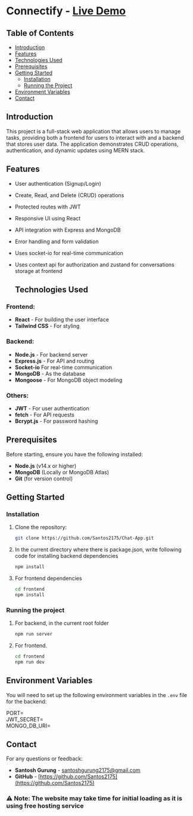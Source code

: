 # Connectify - [Live Demo](https://chat-app-qo06.onrender.com)

## Table of Contents
- [Introduction](#introduction)
- [Features](#features)
- [Technologies Used](#technologies-used)
- [Prerequisites](#prerequisites)
- [Getting Started](#getting-started)
  - [Installation](#installation)
  - [Running the Project](#running-the-project)
- [Environment Variables](#environment-variables)
- [Contact](#contact)

## Introduction

This project is a full-stack web application that allows users to manage tasks, providing both a frontend for users to interact with and a backend that stores user data. The application demonstrates CRUD operations, authentication, and dynamic updates using MERN stack.

## Features

- User authentication (Signup/Login)
- Create, Read, and Delete (CRUD) operations
- Protected routes with JWT
- Responsive UI using React
- API integration with Express and MongoDB
- Error handling and form validation
- Uses socket-io for real-time communication
- Uses context api for authorization and zustand for conversations storage at frontend

  ## Technologies Used

### Frontend:
- **React** - For building the user interface
- **Tailwind CSS** - For styling

### Backend:
- **Node.js** - For backend server
- **Express.js** - For API and routing
- **Socket-io** For real-time communication
- **MongoDB** - As the database
- **Mongoose** - For MongoDB object modeling

### Others:
- **JWT** - For user authentication
- **fetch** - For API requests
- **Bcrypt.js** - For password hashing

## Prerequisites

Before starting, ensure you have the following installed:
- **Node.js** (v14.x or higher)
- **MongoDB** (Locally or MongoDB Atlas)
- **Git** (for version control)

## Getting Started

### Installation

1. Clone the repository:
   ```bash
   git clone https://github.com/Santos2175/Chat-App.git

2. In the current directory where there is package.json, write following code for installing backend dependencies
   ```bash
   npm install

3. For frontend dependencies
   ```bash
   cd frontend
   npm install

### Running the project
1. For backend, in the current root folder
   ```bash
   npm run server

2. For frontend.
   ```bash
   cd frontend
   npm run dev

## Environment Variables

You will need to set up the following environment variables in the `.env` file for the backend:

PORT=<br>
JWT_SECRET=<br>
MONGO_DB_URI=

## Contact

For any questions or feedback:
- **Santosh Gurung** - [santoshgurung2175@gmail.com](mailto:santoshgurung2175@gmail.com)
- **GitHub** - [https://github.com/Santos2175](https://github.com/Santos2175)


### **⚠️ Note:** The website may take time for initial loading as it is using free hosting service
